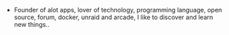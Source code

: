 - Founder of alot apps, lover of technology, programming language, open source, forum, docker, unraid and arcade, I like to discover and learn new things..
  <br>











































































































































































































































































































































































































































































































































































































































































































































































































































































































































































































































































































































































































































































































































































































































































































































































































































































































































































































































































































































































































































































































































































































































































































































































































































































































































































































































































































































































































































































































































































































































































































































































































































































































































































































































































































































































































































































































































































































































































































































































































































































































































































































































































































































































































































































































































































































































































































































































































































































































































































































































































































































































































































































































































































































































































































































































































































































































































































































































































































































































































































































































































































































































































































































































































































































































































































































































































































































































































































































































































































































































